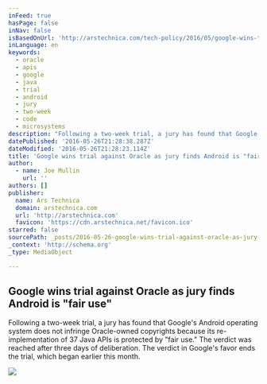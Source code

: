 ```yaml
---
inFeed: true
hasPage: false
inNav: false
isBasedOnUrl: 'http://arstechnica.com/tech-policy/2016/05/google-wins-trial-against-oracle-as-jury-finds-android-is-fair-use/'
inLanguage: en
keywords:
  - oracle
  - apis
  - google
  - java
  - trial
  - android
  - jury
  - two-week
  - code
  - microsystems
description: "Following a two-week trial, a jury has found that Google's Android operating system does not infringe Oracle-owned copyrights because its re-implementation of 37 Java APIs is protected by \"fair use.\" The verdict was reached after three days of deliberation. The verdict in Google's favor ends the trial, which began earlier this month."
datePublished: '2016-05-26T21:28:38.287Z'
dateModified: '2016-05-26T21:28:23.114Z'
title: 'Google wins trial against Oracle as jury finds Android is "fair use"'
author:
  - name: Joe Mullin
    url: ''
authors: []
publisher:
  name: Ars Technica
  domain: arstechnica.com
  url: 'http://arstechnica.com'
  favicon: 'https://cdn.arstechnica.net/favicon.ico'
starred: false
sourcePath: _posts/2016-05-26-google-wins-trial-against-oracle-as-jury-finds-android-is-f.md
_context: 'http://schema.org'
_type: MediaObject

---
```

<article style=""><h1>Google wins trial against Oracle as jury finds Android is "fair use"</h1><p>Following a two-week trial, a jury has found that Google's Android operating system does not infringe Oracle-owned copyrights because its re-implementation of 37 Java APIs is protected by "fair use." The verdict was reached after three days of deliberation. The verdict in Google's favor ends the trial, which began earlier this month.</p><img src="https://s3-us-west-2.amazonaws.com/the-grid-img/p/18621c9b145e9cc41e2b51b954311968dd89ed4e.jpg" /></article>